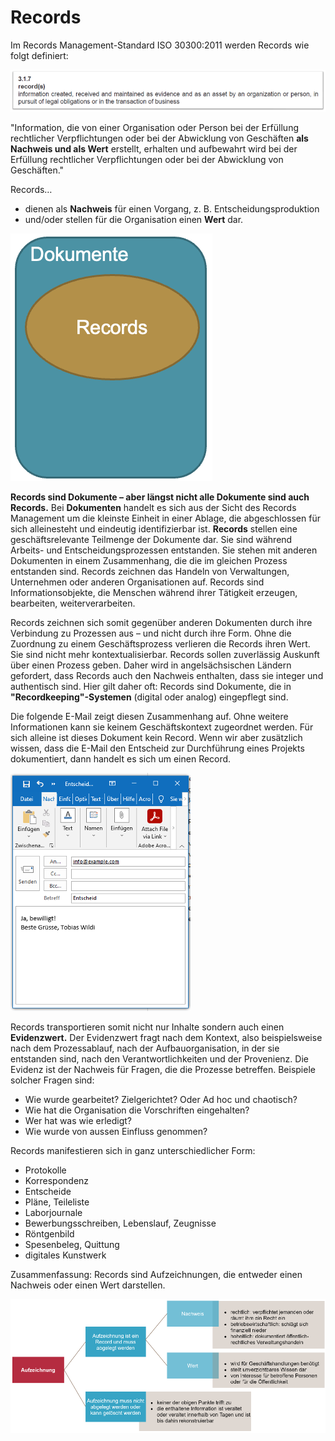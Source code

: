 # Records

Im Records Management-Standard ISO 30300:2011 werden Records wie folgt definiert:&#x20;

![](<../.gitbook/assets/image (10).png>)

"Information, die von einer Organisation oder Person bei der Erfüllung rechtlicher Verpflichtungen oder bei der Abwicklung von Geschäften **als Nachweis und als Wert** erstellt, erhalten und aufbewahrt wird bei der Erfüllung rechtlicher Verpflichtungen oder bei der Abwicklung von Geschäften."

Records…

* dienen als **Nachweis** für einen Vorgang, z. B. Entscheidungsproduktion
* und/oder stellen für die Organisation einen **Wert** dar.

<img src="../.gitbook/assets/image (7).png" alt="" data-size="original">

**Records sind Dokumente – aber längst nicht alle Dokumente sind auch Records.** Bei **Dokumenten** handelt es sich aus der Sicht des Records Management um die kleinste Einheit in einer Ablage, die abgeschlossen für sich alleinesteht und eindeutig identifizierbar ist. **Records** stellen eine geschäftsrelevante Teilmenge der Dokumente dar. Sie sind während Arbeits- und Entscheidungsprozessen entstanden. Sie stehen mit anderen Dokumenten in einem Zusammenhang, die die im gleichen Prozess entstanden sind. Records zeichnen das Handeln von Verwaltungen, Unternehmen oder anderen Organisationen auf. Records sind Informationsobjekte, die Menschen während ihrer Tätigkeit erzeugen, bearbeiten, weiterverarbeiten.

Records zeichnen sich somit gegenüber anderen Dokumenten durch ihre Verbindung zu Prozessen aus – und nicht durch ihre Form. Ohne die Zuordnung zu einem Geschäftsprozess verlieren die Records ihren Wert. Sie sind nicht mehr kontextualisierbar. Records sollen zuverlässig Auskunft über einen Prozess geben. Daher wird in angelsächsischen Ländern gefordert, dass Records auch den Nachweis enthalten, dass sie integer und authentisch sind. Hier gilt daher oft: Records sind Dokumente, die in **"Recordkeeping"-Systemen** (digital oder analog) eingepflegt sind.

Die folgende E-Mail zeigt diesen Zusammenhang auf. Ohne weitere Informationen kann sie keinem Geschäftskontext zugeordnet werden. Für sich alleine ist dieses Dokument kein Record. Wenn wir aber zusätzlich wissen, dass die E-Mail den Entscheid zur Durchführung eines Projekts dokumentiert, dann handelt es sich um einen Record.

![](<../.gitbook/assets/image (6).png>)



Records transportieren somit nicht nur Inhalte sondern auch einen **Evidenzwert.** Der Evidenzwert fragt nach dem Kontext, also beispielsweise nach dem Prozessablauf, nach der Aufbauorganisation, in der sie entstanden sind, nach den Verantwortlichkeiten und der Provenienz. Die Evidenz ist der Nachweis für Fragen, die die Prozesse betreffen. Beispiele solcher Fragen sind:

* Wie wurde gearbeitet? Zielgerichtet? Oder Ad hoc und chaotisch?&#x20;
* Wie hat die Organisation die Vorschriften eingehalten?&#x20;
* Wer hat was wie erledigt?&#x20;
* Wie wurde von aussen Einfluss genommen?

Records manifestieren sich in ganz unterschiedlicher Form:&#x20;

* Protokolle&#x20;
* Korrespondenz&#x20;
* Entscheide&#x20;
* Pläne, Teileliste
* Laborjournale&#x20;
* Bewerbungsschreiben, Lebenslauf, Zeugnisse
* Röntgenbild&#x20;
* Spesenbeleg, Quittung
* digitales Kunstwerk

Zusammenfassung: Records sind Aufzeichnungen, die entweder einen Nachweis oder einen Wert darstellen.

![](<../.gitbook/assets/image (8).png>)
